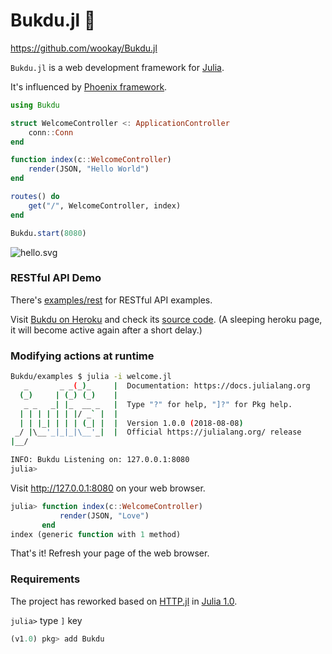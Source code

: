 # Bukdu.jl 🌌

<https://github.com/wookay/Bukdu.jl>

`Bukdu.jl` is a web development framework for [Julia](https://julialang.org).

It's influenced by [Phoenix framework](https://phoenixframework.org).

```julia
using Bukdu

struct WelcomeController <: ApplicationController
    conn::Conn
end

function index(c::WelcomeController)
    render(JSON, "Hello World")
end

routes() do
    get("/", WelcomeController, index)
end

Bukdu.start(8080)
```

![hello.svg](https://wookay.github.io/docs/Bukdu.jl/assets/bukdu/hello.svg)


### RESTful API Demo

There's [examples/rest](https://github.com/wookay/Bukdu.jl/tree/master/examples/rest) for RESTful API examples.

Visit [Bukdu on Heroku](https://sevenstars.herokuapp.com) and check its [source code](https://github.com/wookay/heroku-sevenstars).
(A sleeping heroku page, it will become active again after a short delay.)


### Modifying actions at runtime

```sh
Bukdu/examples $ julia -i welcome.jl
   _       _ _(_)_     |  Documentation: https://docs.julialang.org
  (_)     | (_) (_)    |
   _ _   _| |_  __ _   |  Type "?" for help, "]?" for Pkg help.
  | | | | | | |/ _` |  |
  | | |_| | | | (_| |  |  Version 1.0.0 (2018-08-08)
 _/ |\__'_|_|_|\__'_|  |  Official https://julialang.org/ release
|__/

INFO: Bukdu Listening on: 127.0.0.1:8080
julia> 
```

Visit http://127.0.0.1:8080 on your web browser.

``` julia
julia> function index(c::WelcomeController)
           render(JSON, "Love")
       end
index (generic function with 1 method)
```

That's it! Refresh your page of the web browser.


### Requirements

The project has reworked based on [HTTP.jl](https://github.com/JuliaWeb/HTTP.jl) in [Julia 1.0](https://julialang.org/downloads/).

`julia>` type `]` key

```julia
(v1.0) pkg> add Bukdu
```

